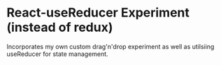 # React-useReducer Experiment (instead of redux)

Incorporates my own custom drag'n'drop experiment as well as utilsiing useReducer for state management.
